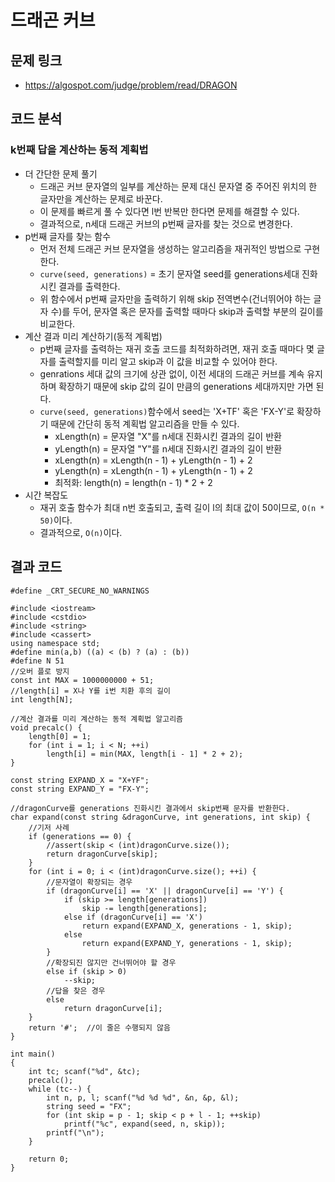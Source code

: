 # 드래곤 커브

## 문제 링크
- https://algospot.com/judge/problem/read/DRAGON

## 코드 분석
### k번째 답을 계산하는 동적 계획법
- 더 간단한 문제 풀기
  - 드래곤 커브 문자열의 일부를 계산하는 문제 대신 문자열 중 주어진 위치의 한 글자만을 계산하는 문제로 바꾼다.
  - 이 문제를 빠르게 풀 수 있다면 l번 반복만 한다면 문제를 해결할 수 있다.
  - 결과적으로, n세대 드래곤 커브의 p번째 글자를 찾는 것으로 변경한다.
- p번째 글자를 찾는 함수
  - 먼저 전체 드래곤 커브 문자열을 생성하는 알고리즘을 재귀적인 방법으로 구현한다.
  - ```curve(seed, generations)``` = 초기 문자열 seed를 generations세대 진화시킨 결과를 출력한다.
  - 위 함수에서 p번째 글자만을 출력하기 위해 skip 전역변수(건너뛰어야 하는 글자 수)를 두어, 문자열 혹은 문자를 출력할 때마다 skip과 출력할 부분의 길이를 비교한다.
- 계산 결과 미리 계산하기(동적 계획법)
  - p번째 글자를 출력하는 재귀 호출 코드를 최적화하려면, 재귀 호출 때마다 몇 글자를 출력할지를 미리 알고 skip과 이 값을 비교할 수 있어야 한다.
  - genrations 세대 값의 크기에 상관 없이, 이전 세대의 드래곤 커브를 계속 유지하며 확장하기 때문에 skip 값의 길이 만큼의 generations 세대까지만 가면 된다.
  - ```curve(seed, generations)```함수에서 seed는 'X+TF' 혹은 'FX-Y'로 확장하기 때문에 간단히 동적 계획법 알고리즘을 만들 수 있다.
    - xLength(n) = 문자열 "X"를 n세대  진화시킨 결과의 길이 반환
    - yLength(n) = 문자열 "Y"를 n세대  진화시킨 결과의 길이 반환
    - xLength(n) = xLength(n - 1) + yLength(n - 1) + 2
    - yLength(n) = xLength(n - 1) + yLength(n - 1) + 2
    - 최적화: length(n) = length(n - 1) * 2 + 2
- 시간 복잡도
  - 재귀 호출 함수가 최대 n번 호출되고, 출력 길이 l의 최대 값이 50이므로, ```O(n * 50)```이다.
  - 결과적으로, ```O(n)```이다.

## 결과 코드
```
#define _CRT_SECURE_NO_WARNINGS

#include <iostream>
#include <cstdio>
#include <string>
#include <cassert>
using namespace std;
#define min(a,b) ((a) < (b) ? (a) : (b))
#define N 51
//오버 플로 방지
const int MAX = 1000000000 + 51;
//length[i] = X나 Y를 i번 치환 후의 길이
int length[N];

//계산 결과를 미리 계산하는 동적 계획법 알고리즘
void precalc() {
	length[0] = 1;
	for (int i = 1; i < N; ++i)
		length[i] = min(MAX, length[i - 1] * 2 + 2);
}

const string EXPAND_X = "X+YF";
const string EXPAND_Y = "FX-Y";

//dragonCurve를 generations 진화시킨 결과에서 skip번째 문자를 반환한다.
char expand(const string &dragonCurve, int generations, int skip) {
	//기저 사례
	if (generations == 0) {
		//assert(skip < (int)dragonCurve.size());
		return dragonCurve[skip];
	}
	for (int i = 0; i < (int)dragonCurve.size(); ++i) {
		//문자열이 확장되는 경우
		if (dragonCurve[i] == 'X' || dragonCurve[i] == 'Y') {
			if (skip >= length[generations])
				skip -= length[generations];
			else if (dragonCurve[i] == 'X')
				return expand(EXPAND_X, generations - 1, skip);
			else
				return expand(EXPAND_Y, generations - 1, skip);
		}
		//확장되진 않지만 건너뛰어야 할 경우
		else if (skip > 0)
			--skip;
		//답을 찾은 경우
		else
			return dragonCurve[i];
	}
	return '#';  //이 줄은 수행되지 않음
}

int main()
{
	int tc; scanf("%d", &tc);
	precalc();
	while (tc--) {
		int n, p, l; scanf("%d %d %d", &n, &p, &l);
		string seed = "FX";
		for (int skip = p - 1; skip < p + l - 1; ++skip)
			printf("%c", expand(seed, n, skip));
		printf("\n");
	}

	return 0;
}
```

